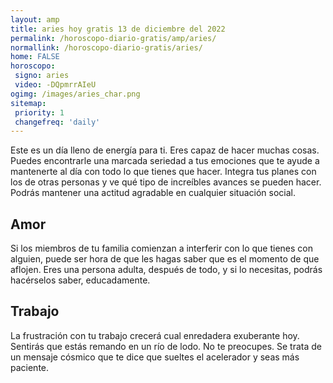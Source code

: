 ```yaml
---
layout: amp
title: aries hoy gratis 13 de diciembre del 2022 
permalink: /horoscopo-diario-gratis/amp/aries/
normallink: /horoscopo-diario-gratis/aries/
home: FALSE
horoscopo:
 signo: aries
 video: -DQpmrrAIeU
ogimg: /images/aries_char.png
sitemap:
 priority: 1
 changefreq: 'daily'
---
```



Este es un día lleno de energía para ti. Eres capaz de hacer muchas cosas. Puedes encontrarle una marcada seriedad a tus emociones que te ayude a mantenerte al día con todo lo que tienes que hacer. Integra tus planes con los de otras personas y ve qué tipo de increíbles avances se pueden hacer. Podrás mantener una actitud agradable en cualquier situación social.

## Amor

Si los miembros de tu familia comienzan a interferir con lo que tienes con alguien, puede ser hora de que les hagas saber que es el momento de que aflojen. Eres una persona adulta, después de todo, y si lo necesitas, podrás hacérselos saber, educadamente.

## Trabajo

La frustración con tu trabajo crecerá cual enredadera exuberante hoy. Sentirás que estás remando en un río de lodo. No te preocupes. Se trata de un mensaje cósmico que te dice que sueltes el acelerador y seas más paciente.